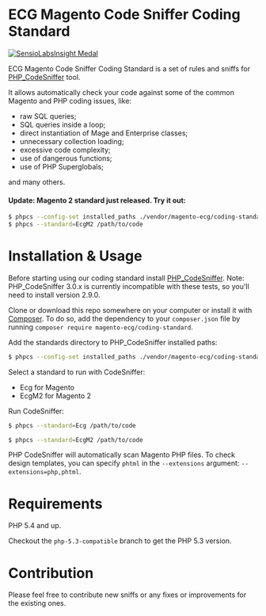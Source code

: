 # ECG Magento Code Sniffer Coding Standard

[![SensioLabsInsight Medal](https://insight.sensiolabs.com/projects/a06c37c6-0d79-4476-aff5-12d8ce1d8c53/big.png "SensioLabsInsight Medal")](https://insight.sensiolabs.com/projects/a06c37c6-0d79-4476-aff5-12d8ce1d8c53)

ECG Magento Code Sniffer Coding Standard is a set of rules and sniffs for [PHP_CodeSniffer](https://github.com/squizlabs/PHP_CodeSniffer) tool.

It allows automatically check your code against some of the common Magento and PHP coding issues, like:
- raw SQL queries;
- SQL queries inside a loop;
- direct instantiation of Mage and Enterprise classes;
- unnecessary collection loading;
- excessive code complexity;
- use of dangerous functions;
- use of PHP Superglobals;

and many others.

#### Update: Magento 2 standard just released. Try it out:

```sh
$ phpcs --config-set installed_paths ./vendor/magento-ecg/coding-standard
$ phpcs --standard=EcgM2 /path/to/code
```

# Installation & Usage

Before starting using our coding standard install [PHP_CodeSniffer](https://github.com/squizlabs/PHP_CodeSniffer). Note: PHP_CodeSniffer 3.0.x is currently incompatible with these tests, so you'll need to install version 2.9.0.

Clone or download this repo somewhere on your computer or install it with [Composer](http://getcomposer.org/).
To do so, add the dependency to your `composer.json` file by running `composer require magento-ecg/coding-standard`.

Add the standards directory to PHP_CodeSniffer installed paths:
```sh
$ phpcs --config-set installed_paths ./vendor/magento-ecg/coding-standard
```

Select a standard to run with CodeSniffer:

* Ecg for Magento
* EcgM2 for Magento 2

Run CodeSniffer:

```sh
$ phpcs --standard=Ecg /path/to/code
```
```sh
$ phpcs --standard=EcgM2 /path/to/code
```

PHP CodeSniffer will automatically scan Magento PHP files. To check design templates, you can specify `phtml` in the `--extensions` argument: `--extensions=php,phtml`.

# Requirements

PHP 5.4 and up.

Checkout the `php-5.3-compatible` branch to get the PHP 5.3 version.

# Contribution

Please feel free to contribute new sniffs or any fixes or improvements for the existing ones.
